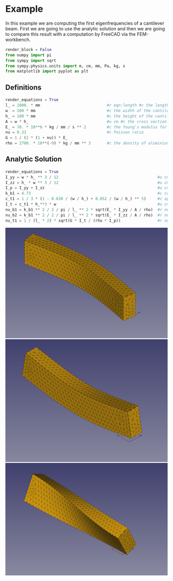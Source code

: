 # Example
In this example we are computing the first eigenfrequencies of a cantilever beam. First
we are going to use the analytic solution and then we are going to compare this result
with a computation by FreeCAD via the FEM-workbench.

```python
render_block = False
from numpy import pi
from sympy import sqrt
from sympy.physics.units import m, cm, mm, Pa, kg, s
from matplotlib import pyplot as plt
```

## Definitions
```python
render_equations = True
l_ = 1000. * mm                          	#r eqn:length #c the length of the cantilever beam
w  = 200 * mm                             	#c the width of the cantilever beam
h_ = 100 * mm                            	#c the height of the cantilever beam
A = w * h_                              	#u cm #c the cross section area of the cantilever beam
E_ = 70. * 10**6 * kg / mm / s ** 2     	#c the Young's modulus for aluminium
nu = 0.33 									#c Poisson ratio
G = 1 / (2 * (1 + nu)) * E_
rho = 2700. * 10**(-9) * kg / mm ** 3       #c the density of aluminium
```

## Analytic Solution
```python
render_equations = True
I_yy = w * h_ ** 3 / 12                                           #u cm**4 #c the second moment of area of the cantilever beam
I_zz = h_ * w ** 3 / 12                                           #u cm**4 #c the second moment of area of the cantilever beam
I_p = I_yy + I_zz												  #u cm**4 #c polar second moment of area
k_b1 = 4.73                                                       #c constant for the first bending eigenfrequency
c_t1 = 1 / 3 * (1 - 0.630 / (w / h_) + 0.052 / (w / h_) ** 5)     #c approximation formula
I_t = c_t1 * h_**3 * w  										  #u cm**4 #c approximation formula
nu_b1 = k_b1 ** 2 / 2 / pi / l_ ** 2 * sqrt(E_ * I_yy / A / rho)  #r nub1 #u hertz #c the first bending eigenfrequency
nu_b2 = k_b1 ** 2 / 2 / pi / l_ ** 2 * sqrt(E_ * I_zz / A / rho)  #r nub2 #u hertz #c the first bending eigenfrequency
nu_t1 = 1 / (l_ * 2) * sqrt(G * I_t / (rho * I_p))				  #r nut1 #u hertz #c the first torsion eigenfrequency
```

![image](m1.png)
![image](m2.png)
![image](m3.png)